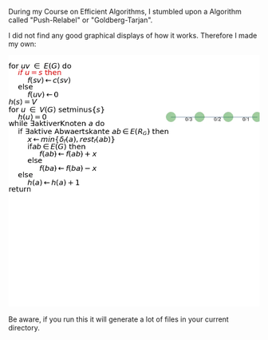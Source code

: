 During my Course on Efficient Algorithms, I stumbled upon a Algorithm called "Push-Relabel" or "Goldberg-Tarjan".

I did not find any good graphical displays of how it works. Therefore I made my own:

![visualisation with simple example](https://github.com/rliebig/push_relabel/blob/main/webp/simple_example.webp)

Be aware, if you run this it will generate a lot of files in your current directory.
